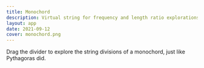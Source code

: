 ```yaml
---
title: Monochord
description: Virtual string for frequency and length ratio explorations
layout: app
date: 2021-09-12
cover: monochord.png
---
```


<script setup>
import { defineClientComponent } from 'vitepress'

const MonoChord = defineClientComponent(() => {
  return import('./MonoChord.vue')
})
</script>

<MonoChord />

Drag the divider to explore the string divisions of a monochord, just like Pythagoras did.
